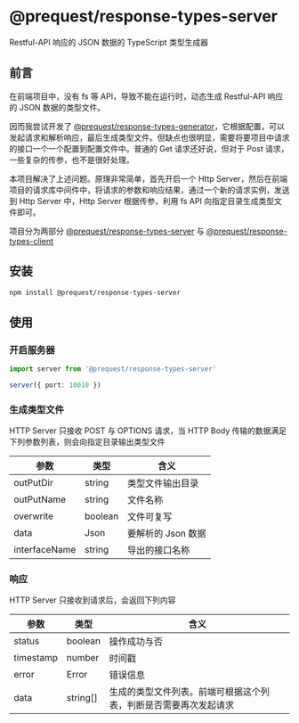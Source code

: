 # @prequest/response-types-server

Restful-API 响应的 JSON 数据的 TypeScript 类型生成器

## 前言

在前端项目中，没有 fs 等 API，导致不能在运行时，动态生成 Restful-API 响应的 JSON 数据的类型文件。

因而我尝试开发了 [@prequest/response-types-generator](https://github.com/xdoer/PreQuest/tree/main/packages/response-types-generator)，它根据配置，可以发起请求和解析响应，最后生成类型文件。但缺点也很明显，需要将要项目中请求的接口一个一个配置到配置文件中。普通的 Get 请求还好说，但对于 Post 请求，一些复杂的传参，也不是很好处理。

本项目解决了上述问题。原理非常简单，首先开启一个 Http Server，然后在前端项目的请求库中间件中，将请求的参数和响应结果，通过一个新的请求实例，发送到 Http Server 中，Http Server 根据传参，利用 fs API 向指定目录生成类型文件即可。

项目分为两部分 [@prequest/response-types-server](https://github.com/xdoer/PreQuest/blob/main/packages/response-types-server) 与 [@prequest/response-types-client](https://github.com/xdoer/PreQuest/blob/main/packages/response-types-client)

## 安装

```bash
npm install @prequest/response-types-server
```

## 使用

### 开启服务器

```ts
import server from '@prequest/response-types-server'

server({ port: 10010 })
```

### 生成类型文件

HTTP Server 只接收 POST 与 OPTIONS 请求，当 HTTP Body 传输的数据满足下列参数列表，则会向指定目录输出类型文件

| 参数          | 类型    | 含义               |
| ------------- | ------- | ------------------ |
| outPutDir     | string  | 类型文件输出目录   |
| outPutName    | string  | 文件名称           |
| overwrite     | boolean | 文件可复写         |
| data          | Json    | 要解析的 Json 数据 |
| interfaceName | string  | 导出的接口名称     |

### 响应

HTTP Server 只接收到请求后，会返回下列内容

| 参数      | 类型     | 含义                                                             |
| --------- | -------- | ---------------------------------------------------------------- |
| status    | boolean  | 操作成功与否                                                     |
| timestamp | number   | 时间戳                                                           |
| error     | Error    | 错误信息                                                         |
| data      | string[] | 生成的类型文件列表。前端可根据这个列表，判断是否需要再次发起请求 |
